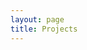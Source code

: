 ```yaml
---
layout: page
title: Projects
---
```


<div class="github-card" data-user="lepture"></div>
<script src="//cdn.jsdelivr.net/github-cards/latest/widget.js"></script>